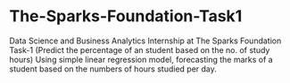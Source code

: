 # The-Sparks-Foundation-Task1
Data Science and Business Analytics Internship at The Sparks Foundation Task-1 (Predict the percentage of an student based on the no. of study hours) Using simple linear regression model, forecasting the marks of a student based on the numbers of hours studied per day.

